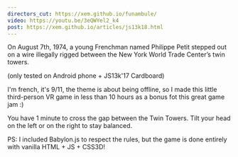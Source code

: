 ```yaml
---
directors_cut: https://xem.github.io/funambule/
video: https://youtu.be/3eQWYel2_k4
post: https://xem.github.io/articles/js13k18.html
---
```

On August 7th, 1974, a young Frenchman named Philippe Petit stepped out on a wire illegally rigged between the New York World Trade Center’s twin towers.

(only tested on Android phone + JS13k'17 Cardboard)

I'm french, it's 9/11, the theme is about being offline, so I made this little third-person VR game in less than 10 hours as a bonus fot this great game jam :)

You have 1 minute to cross the gap between the Twin Towers. Tilt your head on the left or on the right to stay balanced.

PS: I included Babylon.js to respect the rules, but the game is done entirely with vanilla HTML + JS + CSS3D!
